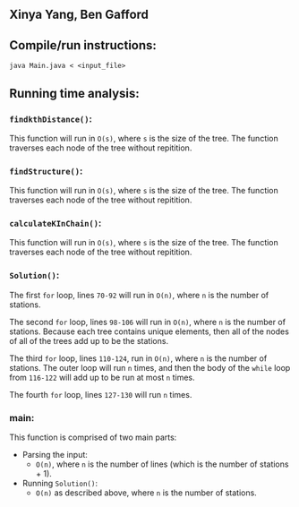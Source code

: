 ## Xinya Yang, Ben Gafford

## Compile/run instructions:
`java Main.java < <input_file>`

## Running time analysis:

### `findkthDistance()`:  
This function will run in `O(s)`, where `s` is the size of the tree. The function traverses each node of the tree without repitition. 

### `findStructure()`:
This function will run in `O(s)`, where `s` is the size of the tree. The function traverses each node of the tree without repitition.   

### `calculateKInChain()`:
This function will run in `O(s)`, where `s` is the size of the tree. The function traverses each node of the tree without repitition. 

### `Solution()`:  
The first `for` loop, lines `70-92` will run in `O(n)`, where `n` is the number of stations.

The second `for` loop, lines `98-106` will run in `O(n)`, where `n` is the number of stations. Because each tree contains unique elements, then all of the nodes of all of the trees add up to be the stations.

The third `for` loop, lines `110-124`, run in `O(n)`, where `n` is the number of stations. The outer loop will run `n` times, and then the body of the `while` loop from `116-122` will add up to be run at most `n` times. 

The fourth `for` loop, lines `127-130` will run `n` times. 

### main:

This function is comprised of two main parts:

- Parsing the input: 
	- `O(n)`, where `n` is the number of lines (which is the number of stations + 1). 
- Running `Solution()`: 
	- `O(n)` as described above, where `n` is the number of stations.  